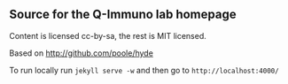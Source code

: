 Source for the Q-Immuno lab homepage
------------------------------------

Content is licensed cc-by-sa, the rest is MIT licensed.

Based on http://github.com/poole/hyde

To run locally run `jekyll serve -w` and then go to `http://localhost:4000/`
